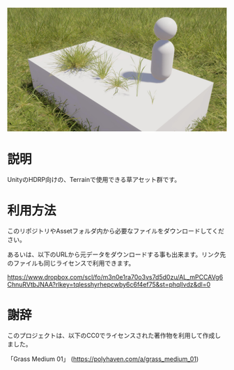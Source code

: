 ![草が5種類並んだサンプル画像](sample.jpg)

# 説明

UnityのHDRP向けの、Terrainで使用できる草アセット群です。

# 利用方法

このリポジトリやAssetフォルダ内から必要なファイルをダウンロードしてください。

あるいは、以下のURLから元データをダウンロードする事も出来ます。リンク先のファイルも同じライセンスで利用できます。

https://www.dropbox.com/scl/fo/m3n0e1ra70o3vs7d5d0zu/AL_mPCCAVg6ChnuRVtbJNAA?rlkey=tqlesshyrhepcwby6c6f4ef75&st=phqllvdz&dl=0

# 謝辞

このプロジェクトは、以下のCC0でライセンスされた著作物を利用して作成しました。

「Grass Medium 01」 (https://polyhaven.com/a/grass_medium_01)
